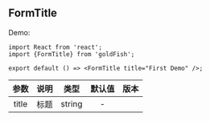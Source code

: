 
## FormTitle

Demo:

```tsx
import React from 'react';
import {FormTitle} from 'goldFish';

export default () => <FormTitle title="First Demo" />;
```



| 参数  | 说明 |  类型  | 默认值 | 版本 |
| :---: | :--: | :----: | :----: | :--: |
| title | 标题 | string |   -    |      |

